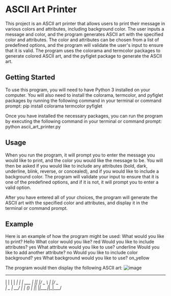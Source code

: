 # ASCII Art Printer

This project is an ASCII art printer that allows users to print their message in various colors and attributes, 
including background color. The user inputs a message and color, and the program generates ASCII art with the 
specified color and attributes. The color and attributes can be chosen from a list of predefined options, and 
the program will validate the user's input to ensure that it is valid. The program uses the colorama and 
termcolor packages to generate colored ASCII art, and the pyfiglet package to generate the ASCII art.

## Getting Started

To use this program, you will need to have Python 3 installed on your computer. You will also need to install 
the colorama, termcolor, and pyfiglet packages by running the following command in your terminal or command prompt:
pip install colorama termcolor pyfiglet

Once you have installed the necessary packages, you can run the program by executing the following command in your 
terminal or command prompt: python ascii_art_printer.py

## Usage

When you run the program, it will prompt you to enter the message you would like to print, and the color you would 
like the message to be. You will then be asked if you would like to include any attributes (bold, dark, underline, 
blink, reverse, or concealed), and if you would like to include a background color. The program will validate your 
input to ensure that it is one of the predefined options, and if it is not, it will prompt you to enter a valid option.

After you have entered all of your choices, the program will generate the ASCII art with the specified color and 
attributes, and display it in the terminal or command prompt.

## Example

Here is an example of how the program might be used:
What would you like to print? Hello
What color would you like? red
Would you like to include attributes? yes
What attribute would you like to use? underline
Would you like to add another attribute? no
Would you like to include color background? yes
What background would you like to use? on_yellow


The program would then display the following ASCII art:
![image](https://user-images.githubusercontent.com/109831705/220365346-74e42b3b-a397-465c-8631-91a350038b42.png)

 _   _      _ _
| | | | ___| | | ___
| |_| |/ _ \ | |/ _ \
|  _  |  __/ | | (_) |
|_| |_|\___|_|_|\___/
